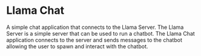 ﻿# Llama Chat
A simple chat application that connects to the Llama Server. The Llama Server is a simple server that can be used to run a chatbot. The Llama Chat application connects to the server and sends messages to the chatbot allowing the user to spawn and interact with the chatbot.
